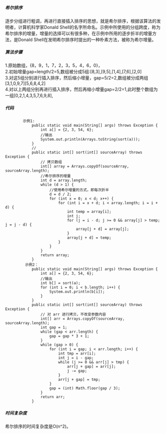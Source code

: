 ##### 希尔排序
逐步分组进行粗调，再进行直接插入排序的思想，就是希尔排序，根据该算法的发明者，计算机科学家Donald Shell的名字所命名。示例中所使用的分组跨度，称为希尔排序的增量，增量的选择可以有很多种，在示例中所用的逐步折半的增量方法，是Donald Shell在发明希尔排序时提出的一种朴素方法，被称为希尔增量。
##### 算法步骤
1.原始数组，{8，9，1，7，2，3，5，4，6，0}，<br>
2.初始增量gap=length/2=5,数组被分成5组:[8,3],[9,5],[1,4],[7,6],[2,0] <br>
3.对这5组分别进行插入排序，然后缩小增量，gap=5/2=2,数组被分成两组[3,1,0,9,7][5,6,8,4,2] <br>
4.对以上两组分别再进行插入排序，然后再缩小增量gap=2/2=1,此时整个数组为一组[0,2,1,4,3,5,7,6,9,8], <br>
##### 代码

            示例1:
                public static void main(String[] args) throws Exception {
                    int a[] = {2, 3, 54, 6};
                    //输出
                    System.out.println(Arrays.toString(sort(a)));
                }
                //
                public static int[] sort(int[] sourceArray) throws Exception {
                    // 拷贝数组
                    int[] array = Arrays.copyOf(sourceArray, sourceArray.length);
                    //希尔排序的增量
                    int d = array.length;
                    while (d > 1) {
                        //使用希尔增量的方式，即每次折半
                        d = d / 2;
                        for (int x = 0; x < d; x++) {
                            for (int i = x + d; i < array.length; i = i + d) {
                                int temp = array[i];
                                int j;
                                for (j = i - d; j >= 0 && array[j] > temp; j = j - d) {
                                    array[j + d] = array[j];
                                }
                                array[j + d] = temp;
                            }
                        }
                    }
                    return array;
                }
             示例2：   
                public static void main(String[] args) throws Exception {
                    int a[] = {2, 3, 54, 6};
                    //输出
                    int b[] = sort(a);
                    for (int i = 0; i < b.length; i++) {
                        System.out.println(b[i]);
                    }
                }
                public static int[] sort(int[] sourceArray) throws Exception {
                    // 对 arr 进行拷贝，不改变参数内容
                    int[] arr = Arrays.copyOf(sourceArray, sourceArray.length);
                    int gap = 1;
                    while (gap < arr.length) {
                        gap = gap * 3 + 1;
                    }
                    while (gap > 0) {
                        for (int i = gap; i < arr.length; i++) {
                            int tmp = arr[i];
                            int j = i - gap;
                            while (j >= 0 && arr[j] > tmp) {
                                arr[j + gap] = arr[j];
                                j -= gap;
                            }
                            arr[j + gap] = tmp;
                        }
                        gap = (int) Math.floor(gap / 3);
                    }
                    return arr;
                }
                
##### 时间复杂度
希尔排序的时间复杂度是O(n^2)。
